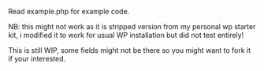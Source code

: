 Read example.php for example code.

NB: this might not work as it is stripped version from my personal wp starter kit, i modified it to work for usual WP installation but did not test entirely!

This is still WIP, some fields might not be there so you might want to fork it if your interested.

